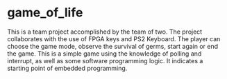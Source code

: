 # game_of_life
This is a team project accomplished by the team of two. The project collaborates with the use of FPGA keys and PS2 Keyboard. The player can choose the game mode, observe the survival of germs, start again or end the game. This is a simple game using the knowledge of polling and interrupt, as well as
some software programming logic. It indicates a starting point of embedded programming.
